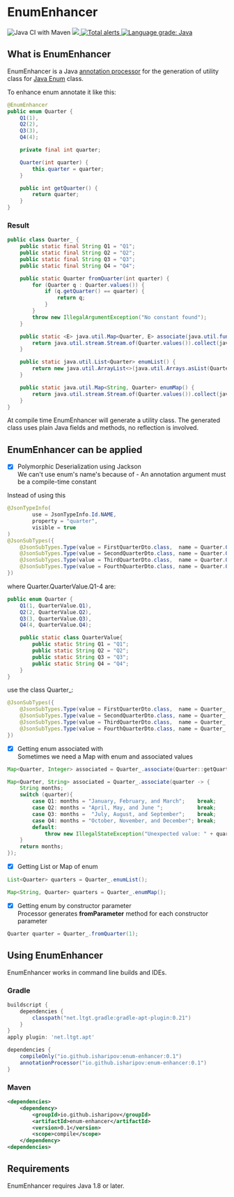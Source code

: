 # EnumEnhancer

![Java CI with Maven](https://github.com/iSharipov/enum-enhancer/workflows/Java%20CI%20with%20Maven/badge.svg?branch=master)
<a href="https://codecov.io/gh/iSharipov/enum-enhancer">
  <img src="https://codecov.io/gh/iSharipov/enum-enhancer/branch/master/graph/badge.svg" />
</a>
<a href="https://lgtm.com/projects/g/iSharipov/enum-enhancer/alerts/">
    <img alt="Total alerts" src="https://img.shields.io/lgtm/alerts/g/iSharipov/enum-enhancer.svg?logo=lgtm&logoWidth=18"/>
</a>
<a href="https://lgtm.com/projects/g/iSharipov/enum-enhancer/context:java">
    <img alt="Language grade: Java" src="https://img.shields.io/lgtm/grade/java/g/iSharipov/enum-enhancer.svg?logo=lgtm&logoWidth=18"/>
</a>

## What is EnumEnhancer

EnumEnhancer is a Java <a href="https://docs.oracle.com/javase/7/docs/technotes/guides/apt/">annotation processor</a> 
for the generation of utility class for <a href="https://docs.oracle.com/javase/tutorial/java/javaOO/enum.html">Java Enum</a> class.

To enhance enum annotate it like this:

```java
@EnumEnhancer
public enum Quarter {
    Q1(1),
    Q2(2),
    Q3(3),
    Q4(4);

    private final int quarter;

    Quarter(int quarter) {
        this.quarter = quarter;
    }

    public int getQuarter() {
        return quarter;
    }
}
```

### Result

```java
public class Quarter_ {
    public static final String Q1 = "Q1";
    public static final String Q2 = "Q2";
    public static final String Q3 = "Q3";
    public static final String Q4 = "Q4";

    public static Quarter fromQuarter(int quarter) {
        for (Quarter q : Quarter.values()) {
            if (q.getQuarter() == quarter) {
                return q;
            }
        }
        throw new IllegalArgumentException("No constant found");
    }

    public static <E> java.util.Map<Quarter, E> associate(java.util.function.Function<Quarter, E> transform) {
        return java.util.stream.Stream.of(Quarter.values()).collect(java.util.stream.Collectors.toMap(quarter -> quarter, transform));
    }

    public static java.util.List<Quarter> enumList() {
        return new java.util.ArrayList<>(java.util.Arrays.asList(Quarter.values()));
    }

    public static java.util.Map<String, Quarter> enumMap() {
        return java.util.stream.Stream.of(Quarter.values()).collect(java.util.stream.Collectors.toMap(Enum::name, quarter -> quarter));
    }
}
```
At compile time EnumEnhancer will generate a utility class. 
The generated class uses plain Java fields and methods, no reflection is involved.

## EnumEnhancer can be applied

- [x] Polymorphic Deserialization using Jackson<br>
We can't use enum's name's because of - An annotation argument must be a compile-time constant

Instead of using this
```java
@JsonTypeInfo(
        use = JsonTypeInfo.Id.NAME,
        property = "quarter",
        visible = true
)
@JsonSubTypes({
    @JsonSubTypes.Type(value = FirstQuarterDto.class,  name = Quarter.QuarterValue.Q1),
    @JsonSubTypes.Type(value = SecondQuarterDto.class, name = Quarter.QuarterValue.Q2),
    @JsonSubTypes.Type(value = ThirdQuarterDto.class,  name = Quarter.QuarterValue.Q3),
    @JsonSubTypes.Type(value = FourthQuarterDto.class, name = Quarter.QuarterValue.Q4)
})
``` 

where Quarter.QuarterValue.Q1-4 are:

```java
public enum Quarter {
    Q1(1, QuarterValue.Q1),
    Q2(2, QuarterValue.Q2),
    Q3(3, QuarterValue.Q3),
    Q4(4, QuarterValue.Q4);

    public static class QuarterValue{
        public static String Q1 = "Q1";
        public static String Q2 = "Q2";
        public static String Q3 = "Q3";
        public static String Q4 = "Q4";
    }
}
```

use the class Quarter_:

```java
@JsonSubTypes({
    @JsonSubTypes.Type(value = FirstQuarterDto.class,  name = Quarter_.Q1),
    @JsonSubTypes.Type(value = SecondQuarterDto.class, name = Quarter_.Q2),
    @JsonSubTypes.Type(value = ThirdQuarterDto.class,  name = Quarter_.Q3),
    @JsonSubTypes.Type(value = FourthQuarterDto.class, name = Quarter_.Q4)
})   
```
- [x] Getting enum associated with<br>
Sometimes we need a Map with enum and associated values

```java
Map<Quarter, Integer> associated = Quarter_.associate(Quarter::getQuarter);
```
```java
Map<Quarter, String> associated = Quarter_.associate(quarter -> {
    String months;
    switch (quarter){
        case Q1: months = "January, February, and March";    break;
        case Q2: months = "April, May, and June ";           break;
        case Q3: months =  "July, August, and September";    break;
        case Q4: months = "October, November, and December"; break;
        default:
            throw new IllegalStateException("Unexpected value: " + quarter);
    }
    return months;
});    
```

- [x] Getting List or Map of enum

```java
List<Quarter> quarters = Quarter_.enumList();
```
```java
Map<String, Quarter> quarters = Quarter_.enumMap();
```

- [x] Getting enum by constructor parameter<br>
Processor generates **fromParameter** method for each constructor parameter
```java
Quarter quarter = Quarter_.fromQuarter(1);
```
## Using EnumEnhancer
EnumEnhancer works in command line builds and IDEs.
### Gradle
```groovy
buildscript {
    dependencies {
        classpath("net.ltgt.gradle:gradle-apt-plugin:0.21")
    }
}     
apply plugin: 'net.ltgt.apt'

dependencies {
    compileOnly("io.github.isharipov:enum-enhancer:0.1")
    annotationProcessor("io.github.isharipov:enum-enhancer:0.1")
}
```
### Maven
```xml
<dependencies>
    <dependency>
        <groupId>io.github.isharipov</groupId>
        <artifactId>enum-enhancer</artifactId>
        <version>0.1</version>
        <scope>compile</scope>
    </dependency>
<dependencies>
```

## Requirements
EnumEnhancer requires Java 1.8 or later.
